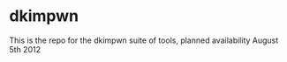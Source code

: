 dkimpwn
=======

This is the repo for the dkimpwn suite of tools, planned availability August 5th 2012